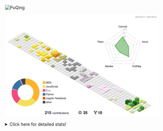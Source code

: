 ![PuQing](https://user-images.githubusercontent.com/27223114/171565019-9a56fae6-b08b-421f-99db-7e830da42371.png)

![](./profile-3d-contrib/profile-season-animate.svg)

<details>
<summary>Click here for detailed stats!</summary>

<!--START_SECTION:waka-->
![Lines of code](https://img.shields.io/badge/From%20Hello%20World%20I%27ve%20Written-775.0%20thousand%20lines%20of%20code-blue)

**🐱 My GitHub Data** 

> 📦 255.0 kB Used in GitHub's Storage 
 > 
> 🏆 159 Contributions in the Year 2023
 > 
> 🚫 Not Opted to Hire
 > 
> 📜 30 Public Repositories 
 > 
> 🔑 27 Private Repositories 
 > 
**I'm an Early 🐤** 

```text
🌞 Morning                348 commits         ███░░░░░░░░░░░░░░░░░░░░░░   13.19 % 
🌆 Daytime                1276 commits        ████████████░░░░░░░░░░░░░   48.35 % 
🌃 Evening                251 commits         ██░░░░░░░░░░░░░░░░░░░░░░░   09.51 % 
🌙 Night                  764 commits         ███████░░░░░░░░░░░░░░░░░░   28.95 % 
```


📊 **This Week I Spent My Time On** 

```text
💬 Programming Languages: 
Markdown                 6 hrs 59 mins       ████████████████░░░░░░░░░   65.70 % 
JavaScript               1 hr 6 mins         ███░░░░░░░░░░░░░░░░░░░░░░   10.40 % 
Python                   55 mins             ██░░░░░░░░░░░░░░░░░░░░░░░   08.63 % 
ActionScript 3           30 mins             █░░░░░░░░░░░░░░░░░░░░░░░░   04.75 % 
CSS                      27 mins             █░░░░░░░░░░░░░░░░░░░░░░░░   04.33 % 

🔥 Editors: 
Obsidian                 6 hrs 55 mins       ████████████████░░░░░░░░░   65.07 % 
VS Code                  3 hrs 42 mins       █████████░░░░░░░░░░░░░░░░   34.93 % 

💻 Operating System: 
Windows                  10 hrs 38 mins      █████████████████████████   100.00 % 
```


<!--END_SECTION:waka-->
</details>
